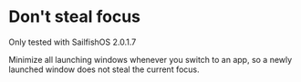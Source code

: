 # Don't steal focus

Only tested with SailfishOS 2.0.1.7

Minimize all launching windows whenever you switch to an app, so a newly launched window does not steal the current focus.
